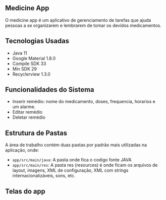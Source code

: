 ## Medicine App

O medicine app é um aplicativo de gerenciamento de tarefas que ajuda pessoas a se organizarem e lembrarem de tomar os devidos medicamentos.

## Tecnologias Usadas

- Java 11
- Google Material 1.8.0
- Compile SDK 33
- Min SDK 29
- Recyclerview 1.3.0

## Funcionalidades do Sistema

- Inserir remédio: nome do medicamento, doses, frequencia, horarios e um alarme.
- Editar remédio
- Deletar remédio


## Estrutura de Pastas

A área de trabalho contém duas pastas por padrão mais utilizadas na aplicação, onde:

- `app/src/main/java`:  A pasta onde fica o codigo fonte JAVA
- `app/src/main/res`: A pasta res (resources) é onde ficam os arquivos de layout, imagens, XML de configuração, XML com strings internacionalizáveis, sons, etc.

## Telas do app

                    